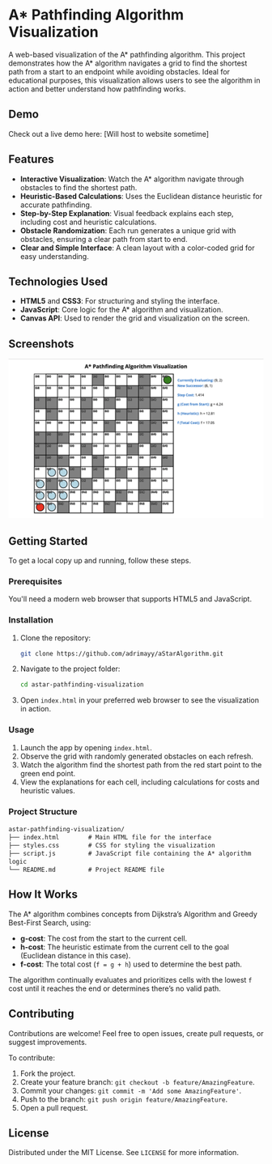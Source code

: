 
# A* Pathfinding Algorithm Visualization

A web-based visualization of the A* pathfinding algorithm. This project demonstrates how the A* algorithm navigates a grid to find the shortest path from a start to an endpoint while avoiding obstacles. Ideal for educational purposes, this visualization allows users to see the algorithm in action and better understand how pathfinding works.

## Demo

Check out a live demo here: [Will host to website sometime]

## Features

- **Interactive Visualization**: Watch the A* algorithm navigate through obstacles to find the shortest path.
- **Heuristic-Based Calculations**: Uses the Euclidean distance heuristic for accurate pathfinding.
- **Step-by-Step Explanation**: Visual feedback explains each step, including cost and heuristic calculations.
- **Obstacle Randomization**: Each run generates a unique grid with obstacles, ensuring a clear path from start to end.
- **Clear and Simple Interface**: A clean layout with a color-coded grid for easy understanding.

## Technologies Used

- **HTML5** and **CSS3**: For structuring and styling the interface.
- **JavaScript**: Core logic for the A* algorithm and visualization.
- **Canvas API**: Used to render the grid and visualization on the screen.

## Screenshots

![Pathfinding in Action](pathfinding_screenshot.png)

## Getting Started

To get a local copy up and running, follow these steps.

### Prerequisites

You'll need a modern web browser that supports HTML5 and JavaScript.

### Installation

1. Clone the repository:
   ```bash
   git clone https://github.com/adrimayy/aStarAlgorithm.git
   ```
2. Navigate to the project folder:
   ```bash
   cd astar-pathfinding-visualization
   ```
3. Open `index.html` in your preferred web browser to see the visualization in action.

### Usage

1. Launch the app by opening `index.html`.
2. Observe the grid with randomly generated obstacles on each refresh.
3. Watch the algorithm find the shortest path from the red start point to the green end point.
4. View the explanations for each cell, including calculations for costs and heuristic values.

### Project Structure

```
astar-pathfinding-visualization/
├── index.html        # Main HTML file for the interface
├── styles.css        # CSS for styling the visualization
├── script.js         # JavaScript file containing the A* algorithm logic
└── README.md         # Project README file
```

## How It Works

The A* algorithm combines concepts from Dijkstra’s Algorithm and Greedy Best-First Search, using:
- **g-cost**: The cost from the start to the current cell.
- **h-cost**: The heuristic estimate from the current cell to the goal (Euclidean distance in this case).
- **f-cost**: The total cost (`f = g + h`) used to determine the best path.

The algorithm continually evaluates and prioritizes cells with the lowest `f` cost until it reaches the end or determines there’s no valid path.

## Contributing

Contributions are welcome! Feel free to open issues, create pull requests, or suggest improvements.

To contribute:

1. Fork the project.
2. Create your feature branch: `git checkout -b feature/AmazingFeature`.
3. Commit your changes: `git commit -m 'Add some AmazingFeature'`.
4. Push to the branch: `git push origin feature/AmazingFeature`.
5. Open a pull request.

## License

Distributed under the MIT License. See `LICENSE` for more information.
